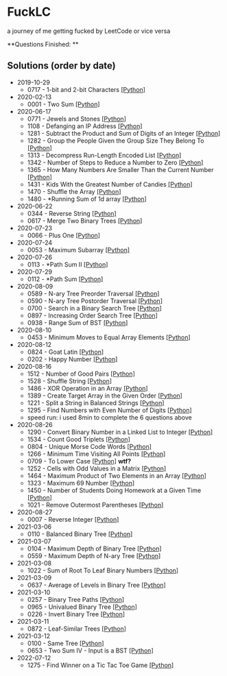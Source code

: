 # FuckLC
a journey of me getting fucked by LeetCode or vice versa

**Questions Finished: **

## Solutions (order by date)
- 2019-10-29
  - 0717 - 1-bit and 2-bit Characters [[Python]](Python/717.py)
- 2020-02-13
  - 0001 - Two Sum [[Python]](Python/1.py)
- 2020-06-17
  - 0771 - Jewels and Stones [[Python]](Python/771.py)
  - 1108 - Defanging an IP Address [[Python]](Python/1108.py)
  - 1281 - Subtract the Product and Sum of Digits of an Integer [[Python]](Python/1281.py)
  - 1282 - Group the People Given the Group Size They Belong To [[Python]](Python/1282.py)
  - 1313 - Decompress Run-Length Encoded List [[Python]](Python/1313.py)
  - 1342 - Number of Steps to Reduce a Number to Zero [[Python]](Python/1342.py)
  - 1365 - How Many Numbers Are Smaller Than the Current Number [[Python]](Python/1365.py)
  - 1431 - Kids With the Greatest Number of Candies [[Python]](Python/1431.py)
  - 1470 - Shuffle the Array [[Python]](Python/1470.py)
  - 1480 - *Running Sum of 1d array [[Python]](Python/1480.py)
- 2020-06-22
  - 0344 - Reverse String [[Python]](Python/344.py)
  - 0617 - Merge Two Binary Trees [[Python]](Python/617.py)
- 2020-07-23
  - 0066 - Plus One [[Python]](Python/66.py)
- 2020-07-24
  - 0053 - Maximum Subarray [[Python]](Python/53.py)
- 2020-07-26
  - 0113 - *Path Sum II [[Python]](Python/113.py)
- 2020-07-29
  - 0112 - *Path Sum [[Python]](Python/112.py)
- 2020-08-09
  - 0589 - N-ary Tree Preorder Traversal [[Python]](Python/589.py)
  - 0590 - N-ary Tree Postorder Traversal [[Python]](Python/590.py)
  - 0700 - Search in a Binary Search Tree [[Python]](Python/700.py)
  - 0897 - Increasing Order Search Tree [[Python]](Python/897.py)
  - 0938 - Range Sum of BST [[Python]](Python/938.py)
- 2020-08-10
  - 0453 - Minimum Moves to Equal Array Elements [[Python]](Python/453.py)
- 2020-08-12
  - 0824 - Goat Latin [[Python]](Python/824.py)
  - 0202 - Happy Number [[Python]](Python/202.py)
- 2020-08-16
  - 1512 - Number of Good Pairs [[Python]](Python/1512.py)
  - 1528 - Shuffle String [[Python]](Python/1528.py)
  - 1486 - XOR Operation in an Array [[Python]](Python/1486.py)
  - 1389 - Create Target Array in the Given Order [[Python]](Python/1389.py)
  - 1221 - Split a String in Balanced Strings [[Python]](Python/1221.py)
  - 1295 - Find Numbers with Even Number of Digits [[Python]](Python/1295.py)
  - speed run: i used 8min to complete the 6 questions above
- 2020-08-26
  - 1290 - Convert Binary Number in a Linked List to Integer [[Python]](Python/1290.py)
  - 1534 - Count Good Triplets [[Python]](Python/1534.py)
  - 0804 - Unique Morse Code Words [[Python]](Python/804.py)
  - 1266 - Minimum Time Visiting All Points [[Python]](Python/1266.py)
  - 0709 - To Lower Case [[Python]](Python/709.py) **wtf?**
  - 1252 - Cells with Odd Values in a Matrix [[Python]](Python/1252.py)
  - 1464 - Maximum Product of Two Elements in an Array [[Python]](Python/1464.py)
  - 1323 - Maximum 69 Number [[Python]](Python/1323.py)
  - 1450 - Number of Students Doing Homework at a Given Time [[Python]](Python/1450.py)
  - 1021 - Remove Outermost Parentheses [[Python]](Python/1021.py)
- 2020-08-27
  - 0007 - Reverse Integer [[Python]](Python/7.py)
- 2021-03-06
  - 0110 - Balanced Binary Tree [[Python]](Python/110.py)
- 2021-03-07
  - 0104 - Maximum Depth of Binary Tree [[Python]](Python/104.py)
  - 0559 - Maximum Depth of N-ary Tree [[Python]](Python/559.py)
- 2021-03-08
  - 1022 - Sum of Root To Leaf Binary Numbers [[Python]](Python/1022.py)
- 2021-03-09
  - 0637 - Average of Levels in Binary Tree [[Python]](Python/637.py)
- 2021-03-10
  - 0257 - Binary Tree Paths [[Python]](Python/257.py)
  - 0965 - Univalued Binary Tree [[Python]](Python/965.py)
  - 0226 - Invert Binary Tree [[Python]](Python/226.py)
- 2021-03-11
  - 0872 - Leaf-Similar Trees [[Python]](Python/872.py)
- 2021-03-12
  - 0100 - Same Tree [[Python]](Python/100.py)
  - 0653 - Two Sum IV - Input is a BST [[Python]](Python/653.py)
- 2022-07-12
  - 1275 - Find Winner on a Tic Tac Toe Game [[Python]](Python/1275.py)

